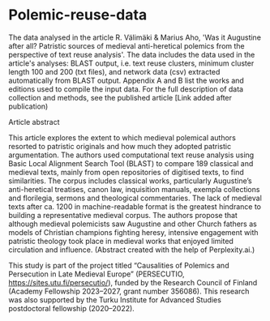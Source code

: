 # Polemic-reuse-data
The data analysed in the article R. Välimäki &amp; Marius Aho, 'Was it Augustine after all? Patristic sources of medieval anti-heretical polemics from the perspective of text reuse analysis'.
The data includes the data used in the article's analyses: BLAST output, i.e. text reuse clusters, minimum cluster length 100 and 200 (txt files), and network data (csv) extracted automatically from BLAST output. 
Appendix A and B list the works and editions used to compile the input data. 
For the full description of data collection and methods, see the published article [Link added after publication)

Article abstract

This article explores the extent to which medieval polemical authors resorted to patristic originals and how much they adopted patristic argumentation. The authors used computational text reuse analysis using Basic Local Alignment Search Tool (BLAST) to compare 189 classical and medieval texts, mainly from open repositories of digitised texts, to find similarities. The corpus includes classical works, particularly Augustine’s anti-heretical treatises, canon law, inquisition manuals, exempla collections and florilegia, sermons and theological commentaries. The lack of medieval texts after ca. 1200 in machine-readable format is the greatest hindrance to building a representative medieval corpus. The authors propose that although medieval polemicists saw Augustine and other Church fathers as models of Christian champions fighting heresy, intensive engagement with patristic theology took place in medieval works that enjoyed limited circulation and influence. 
(Abstract created with the help of Perplexity.ai.)


This study is part of the project titled “Causalities of Polemics and Persecution in Late Medieval Europe” (PERSECUTIO, https://sites.utu.fi/persecutio/), funded by the Research Council of Finland (Academy Fellowship 2023–2027, grant number 356086). This research was also supported by the Turku Institute for Advanced Studies postdoctoral fellowship (2020–2022).
